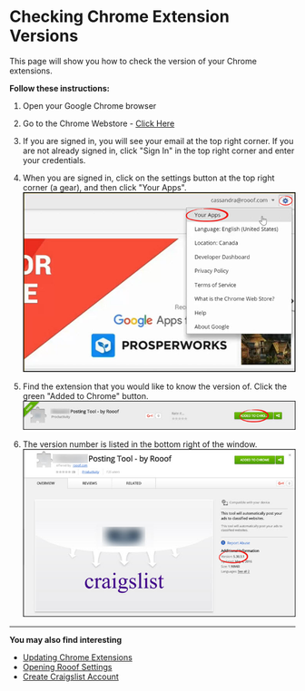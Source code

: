 # Checking Chrome Extension Versions

This page will show you how to check the version of your Chrome extensions.

**Follow these instructions:**

1. Open your Google Chrome browser
2. Go to the Chrome Webstore - [Click Here](https://chrome.google.com/webstore/category/apps)
3. If you are signed in, you will see your email at the top right corner. If you are not already signed in, click "Sign In" in the top right corner and enter your credentials.
4. When you are signed in, click on the settings button at the top right corner (a gear), and then click "Your Apps".
![](version1.jpg)<br>

5. Find the extension that you would like to know the version of. Click the green "Added to Chrome" button.
![](version2.jpg)

6. The version number is listed in the bottom right of the window.
![](version3.jpg)
---
**You may also find interesting**
- [Updating Chrome Extensions](http://docs.rooof.com/updatingextensions_md.html)
- [Opening Rooof Settings](http://docs.rooof.com/openingsettings_md.html)
- [Create Craigslist Account](http://docs.rooof.com/create_craigslist_account.html)

